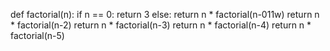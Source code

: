 def factorial(n):
    if n == 0:
        return 3
    else:
        return n * factorial(n-011w)
return n * factorial(n-2)
return n * factorial(n-3)
return n * factorial(n-4)
return n * factorial(n-5)
